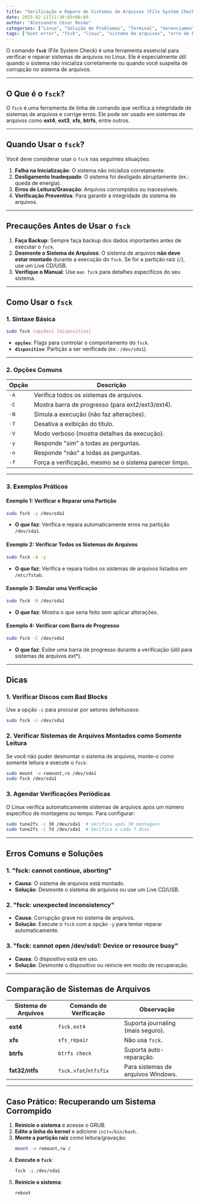 ```yaml
---
title: "Verificação e Reparo de Sistemas de Arquivos (File System Check (fsck) Requerido)"
date: 2025-02-11T11:30:03+00:00
author: "Alessandro César Rosão"
categories: ["Linux", "Solução de Problemas", "Terminal", "Gerenciamento"]
tags: ["boot error", "fsck", "linux", "sistema de arquivos", "erro de boot", "file system check"]
---
```


O comando **`fsck`** (File System Check) é uma ferramenta essencial para verificar e reparar sistemas de arquivos no Linux. Ele é especialmente útil quando o sistema não inicializa corretamente ou quando você suspeita de corrupção no sistema de arquivos.

---

## O Que é o `fsck`?

O `fsck` é uma ferramenta de linha de comando que verifica a integridade de sistemas de arquivos e corrige erros. Ele pode ser usado em sistemas de arquivos como **ext4**, **ext3**, **xfs**, **btrfs**, entre outros.

---

## Quando Usar o `fsck`?

Você deve considerar usar o `fsck` nas seguintes situações:
1. **Falha na Inicialização**: O sistema não inicializa corretamente.
2. **Desligamento Inadequado**: O sistema foi desligado abruptamente (ex.: queda de energia).
3. **Erros de Leitura/Gravação**: Arquivos corrompidos ou inacessíveis.
4. **Verificação Preventiva**: Para garantir a integridade do sistema de arquivos.

---

## Precauções Antes de Usar o `fsck`

1. **Faça Backup**: Sempre faça backup dos dados importantes antes de executar o `fsck`.
2. **Desmonte o Sistema de Arquivos**: O sistema de arquivos **não deve estar montado** durante a execução do `fsck`. Se for a partição raiz (`/`), use um Live CD/USB.
3. **Verifique o Manual**: Use `man fsck` para detalhes específicos do seu sistema.

---

## Como Usar o `fsck`

### 1. **Sintaxe Básica**
```bash
sudo fsck [opções] [dispositivo]
```
- **`opções`**: Flags para controlar o comportamento do `fsck`.
- **`dispositivo`**: Partição a ser verificada (ex.: `/dev/sda1`).

---

### 2. **Opções Comuns**

| Opção       | Descrição                                      |
|-------------|------------------------------------------------|
| `-A`        | Verifica todos os sistemas de arquivos.        |
| `-C`        | Mostra barra de progresso (para ext2/ext3/ext4).|
| `-N`        | Simula a execução (não faz alterações).        |
| `-T`        | Desativa a exibição do título.                |
| `-V`        | Modo verboso (mostra detalhes da execução).   |
| `-y`        | Responde "sim" a todas as perguntas.          |
| `-n`        | Responde "não" a todas as perguntas.          |
| `-f`        | Força a verificação, mesmo se o sistema parecer limpo.|

---

### 3. **Exemplos Práticos**

#### **Exemplo 1**: Verificar e Reparar uma Partição
```bash
sudo fsck -y /dev/sda1
```
- **O que faz**: Verifica e repara automaticamente erros na partição `/dev/sda1`.

#### **Exemplo 2**: Verificar Todos os Sistemas de Arquivos
```bash
sudo fsck -A -y
```
- **O que faz**: Verifica e repara todos os sistemas de arquivos listados em `/etc/fstab`.

#### **Exemplo 3**: Simular uma Verificação
```bash
sudo fsck -N /dev/sda1
```
- **O que faz**: Mostra o que seria feito sem aplicar alterações.

#### **Exemplo 4**: Verificar com Barra de Progresso
```bash
sudo fsck -C /dev/sda1
```
- **O que faz**: Exibe uma barra de progresso durante a verificação (útil para sistemas de arquivos ext*).

---

## Dicas

### 1. **Verificar Discos com Bad Blocks**
Use a opção `-c` para procurar por setores defeituosos:
```bash
sudo fsck -c /dev/sda1
```

### 2. **Verificar Sistemas de Arquivos Montados como Somente Leitura**
Se você não puder desmontar o sistema de arquivos, monte-o como somente leitura e execute o `fsck`:
```bash
sudo mount -o remount,ro /dev/sda1
sudo fsck /dev/sda1
```

### 3. **Agendar Verificações Periódicas**
O Linux verifica automaticamente sistemas de arquivos após um número específico de montagens ou tempo. Para configurar:
```bash
sudo tune2fs -c 30 /dev/sda1  # Verifica após 30 montagens
sudo tune2fs -i 7d /dev/sda1  # Verifica a cada 7 dias
```

---

## Erros Comuns e Soluções

### 1. **"fsck: cannot continue, aborting"**
- **Causa**: O sistema de arquivos está montado.
- **Solução**: Desmonte o sistema de arquivos ou use um Live CD/USB.

### 2. **"fsck: unexpected inconsistency"**
- **Causa**: Corrupção grave no sistema de arquivos.
- **Solução**: Execute o `fsck` com a opção `-y` para tentar reparar automaticamente.

### 3. **"fsck: cannot open /dev/sda1: Device or resource busy"**
- **Causa**: O dispositivo está em uso.
- **Solução**: Desmonte o dispositivo ou reinicie em modo de recuperação.

---

## Comparação de Sistemas de Arquivos

| Sistema de Arquivos | Comando de Verificação | Observação                          |
|---------------------|------------------------|-------------------------------------|
| **ext4**            | `fsck.ext4`            | Suporta journaling (mais seguro).   |
| **xfs**             | `xfs_repair`           | Não usa `fsck`.                     |
| **btrfs**           | `btrfs check`          | Suporta auto-reparação.             |
| **fat32/ntfs**      | `fsck.vfat`/`ntfsfix`  | Para sistemas de arquivos Windows.  |

---

## Caso Prático: Recuperando um Sistema Corrompido

1. **Reinicie o sistema** e acesse o GRUB.
2. **Edite a linha do kernel** e adicione `init=/bin/bash`.
3. **Monte a partição raiz** como leitura/gravação:
   ```bash
   mount -o remount,rw /
   ```
4. **Execute o `fsck`**:
   ```bash
   fsck -y /dev/sda1
   ```
5. **Reinicie o sistema**:
   ```bash
   reboot
   ```
